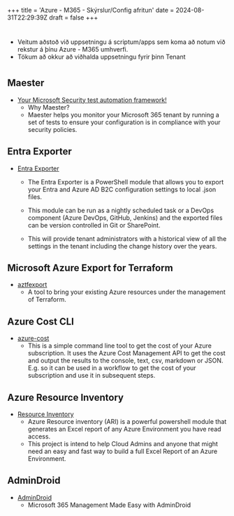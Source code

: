 +++
title = 'Azure - M365 - Skýrslur/Config afritun'
date = 2024-08-31T22:29:39Z
draft = false
+++
#
- Veitum aðstoð við uppsetningu á scriptum/apps sem koma að notum við rekstur á þínu Azure - M365 umhverfi. 
- Tökum að okkur að viðhalda uppsetningu fyrir þinn Tenant
#
## Maester
  - [Your Microsoft Security test automation framework!](https://maester.dev/)
    - Why Maester?
    - Maester helps you monitor your Microsoft 365 tenant by running a set of tests to ensure your configuration is in compliance with your security policies.

## Entra Exporter
  - [Entra Exporter](https://github.com/microsoft/EntraExporter)
    - The Entra Exporter is a PowerShell module that allows you to export your Entra and Azure AD B2C configuration settings to local .json files.

    - This module can be run as a nightly scheduled task or a DevOps component (Azure DevOps, GitHub, Jenkins) and the exported files can be version controlled in Git or SharePoint.

    - This will provide tenant administrators with a historical view of all the settings in the tenant including the change history over the years.

## Microsoft Azure Export for Terraform
  - [aztfexport](https://github.com/Azure/aztfexport)
    - A tool to bring your existing Azure resources under the management of Terraform.

## Azure Cost CLI
  - [azure-cost](https://github.com/mivano/azure-cost-cli)
    - This is a simple command line tool to get the cost of your Azure subscription. It uses the Azure Cost Management API to get the cost and output the results to the console, text, csv, markdown or JSON. E.g. so it can be used in a workflow to get the cost of your subscription and use it in subsequent steps.

## Azure Resource Inventory
  - [Resource Inventory](https://github.com/microsoft/ARI)
    - Azure Resource inventory (ARI) is a powerful powershell module that generates an Excel report of any Azure Environment you have read access.
    - This project is intend to help Cloud Admins and anyone that might need an easy and fast way to build a full Excel Report of an Azure Environment.

## AdminDroid
  - [AdminDroid](https://admindroid.com/)
    - Microsoft 365 Management Made Easy with AdminDroid
